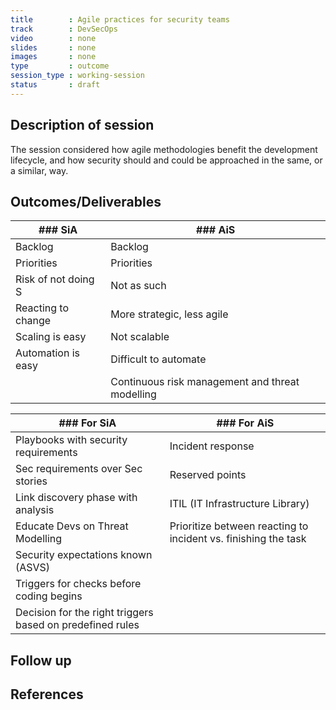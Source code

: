 ```yaml
---
title        : Agile practices for security teams
track        : DevSecOps
video        : none
slides       : none
images       : none
type         : outcome
session_type : working-session         
status       : draft  
---
```


## Description of session

The session considered how agile methodologies benefit the development lifecycle, and how security should and could be approached in the same, or a similar, way.

## Outcomes/Deliverables 

| ### SiA  | ### AiS |
| -------- | ------- |
| Backlog  | Backlog |
| Priorities  | Priorities  |
| Risk of not doing S | Not as such |
| Reacting to change | More strategic, less agile |
| Scaling is easy | Not scalable |
| Automation is easy | Difficult to automate |
|                    | Continuous risk management and threat modelling |


| ### For SiA | ### For AiS |
| ----------- | ----------- |
| Playbooks with security requirements | Incident response |
| Sec requirements over Sec stories | Reserved points |
| Link discovery phase  with analysis | ITIL (IT Infrastructure Library) |
| Educate Devs on Threat Modelling | Prioritize between reacting to incident vs. finishing the task |
| Security expectations known (ASVS) |
| Triggers for checks before coding begins |
| Decision for the right triggers based on predefined rules |
          

 
## Follow up

## References

